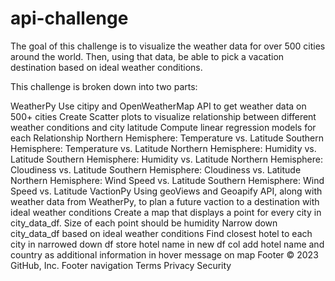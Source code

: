 # api-challenge
The goal of this challenge is to visualize the weather data for over 500 cities around the world. Then, using that data, be able to pick a vacation destination based on ideal weather conditions.

This challenge is broken down into two parts:

WeatherPy
Use citipy and OpenWeatherMap API to get weather data on 500+ cities
Create Scatter plots to visualize relationship between different weather conditions and city latitude
Compute linear regression models for each Relationship
Northern Hemisphere: Temperature vs. Latitude
Southern Hemisphere: Temperature vs. Latitude
Northern Hemisphere: Humidity vs. Latitude
Southern Hemisphere: Humidity vs. Latitude
Northern Hemisphere: Cloudiness vs. Latitude
Southern Hemisphere: Cloudiness vs. Latitude
Northern Hemisphere: Wind Speed vs. Latitude
Southern Hemisphere: Wind Speed vs. Latitude
VactionPy
Using geoViews and Geoapify API, along with weather data from WeatherPy, to plan a future vaction to a destination with ideal weather conditions
Create a map that displays a point for every city in city_data_df.
Size of each point should be humidity
Narrow down city_data_df based on ideal weather conditions
Find closest hotel to each city in narrowed down df
store hotel name in new df col
add hotel name and country as additional information in hover message on map
Footer
© 2023 GitHub, Inc.
Footer navigation
Terms
Privacy
Security
